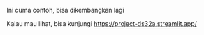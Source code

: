Ini cuma contoh, bisa dikembangkan lagi

Kalau mau lihat, bisa kunjungi https://project-ds32a.streamlit.app/
